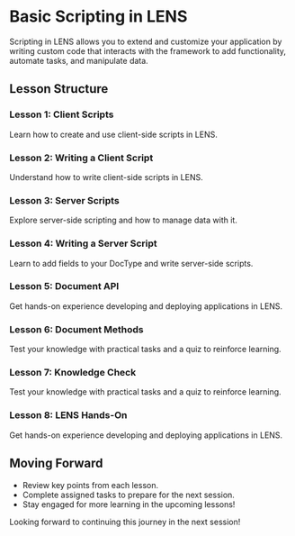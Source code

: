 # Basic Scripting in LENS

Scripting in LENS allows you to extend and customize your application by writing custom code that interacts with the framework to add functionality, automate tasks, and manipulate data.

## Lesson Structure

### Lesson 1: Client Scripts

Learn how to create and use client-side scripts in LENS.

### Lesson 2: Writing a Client Script

Understand how to write client-side scripts in LENS.

### Lesson 3: Server Scripts

Explore server-side scripting and how to manage data with it.

### Lesson 4: Writing a Server Script

Learn to add fields to your DocType and write server-side scripts.

### Lesson 5: Document API

Get hands-on experience developing and deploying applications in LENS.

### Lesson 6: Document Methods

Test your knowledge with practical tasks and a quiz to reinforce learning.

### Lesson 7: Knowledge Check

Test your knowledge with practical tasks and a quiz to reinforce learning.

### Lesson 8: LENS Hands-On

Get hands-on experience developing and deploying applications in LENS.

## Moving Forward

-   Review key points from each lesson.
-   Complete assigned tasks to prepare for the next session.
-   Stay engaged for more learning in the upcoming lessons!

Looking forward to continuing this journey in the next session!
<!--stackedit_data:
eyJoaXN0b3J5IjpbLTc0NDI5MDc4MywtMTM0NjAzNzA1Ml19
-->